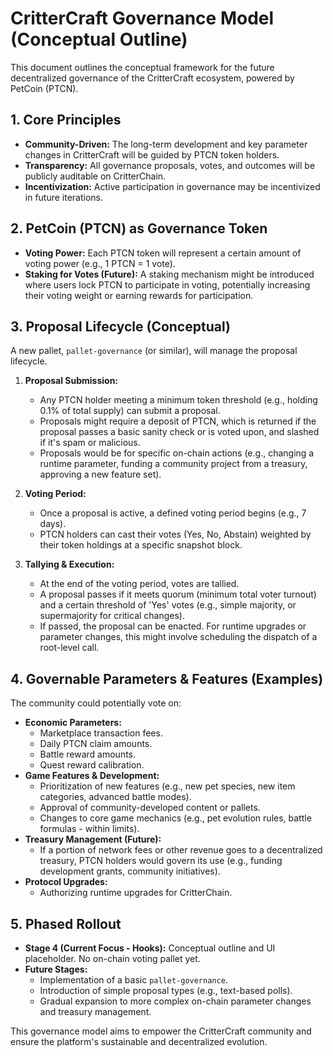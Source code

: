 # CritterCraft Governance Model (Conceptual Outline)

This document outlines the conceptual framework for the future decentralized governance of the CritterCraft ecosystem, powered by PetCoin (PTCN).

## 1. Core Principles

*   **Community-Driven:** The long-term development and key parameter changes in CritterCraft will be guided by PTCN token holders.
*   **Transparency:** All governance proposals, votes, and outcomes will be publicly auditable on CritterChain.
*   **Incentivization:** Active participation in governance may be incentivized in future iterations.

## 2. PetCoin (PTCN) as Governance Token

*   **Voting Power:** Each PTCN token will represent a certain amount of voting power (e.g., 1 PTCN = 1 vote).
*   **Staking for Votes (Future):** A staking mechanism might be introduced where users lock PTCN to participate in voting, potentially increasing their voting weight or earning rewards for participation.

## 3. Proposal Lifecycle (Conceptual)

A new pallet, `pallet-governance` (or similar), will manage the proposal lifecycle.

1.  **Proposal Submission:**
    *   Any PTCN holder meeting a minimum token threshold (e.g., holding 0.1% of total supply) can submit a proposal.
    *   Proposals might require a deposit of PTCN, which is returned if the proposal passes a basic sanity check or is voted upon, and slashed if it's spam or malicious.
    *   Proposals would be for specific on-chain actions (e.g., changing a runtime parameter, funding a community project from a treasury, approving a new feature set).

2.  **Voting Period:**
    *   Once a proposal is active, a defined voting period begins (e.g., 7 days).
    *   PTCN holders can cast their votes (Yes, No, Abstain) weighted by their token holdings at a specific snapshot block.

3.  **Tallying & Execution:**
    *   At the end of the voting period, votes are tallied.
    *   A proposal passes if it meets quorum (minimum total voter turnout) and a certain threshold of 'Yes' votes (e.g., simple majority, or supermajority for critical changes).
    *   If passed, the proposal can be enacted. For runtime upgrades or parameter changes, this might involve scheduling the dispatch of a root-level call.

## 4. Governable Parameters & Features (Examples)

The community could potentially vote on:

*   **Economic Parameters:**
    *   Marketplace transaction fees.
    *   Daily PTCN claim amounts.
    *   Battle reward amounts.
    *   Quest reward calibration.
*   **Game Features & Development:**
    *   Prioritization of new features (e.g., new pet species, new item categories, advanced battle modes).
    *   Approval of community-developed content or pallets.
    *   Changes to core game mechanics (e.g., pet evolution rules, battle formulas - within limits).
*   **Treasury Management (Future):**
    *   If a portion of network fees or other revenue goes to a decentralized treasury, PTCN holders would govern its use (e.g., funding development grants, community initiatives).
*   **Protocol Upgrades:**
    *   Authorizing runtime upgrades for CritterChain.

## 5. Phased Rollout

*   **Stage 4 (Current Focus - Hooks):** Conceptual outline and UI placeholder. No on-chain voting pallet yet.
*   **Future Stages:**
    *   Implementation of a basic `pallet-governance`.
    *   Introduction of simple proposal types (e.g., text-based polls).
    *   Gradual expansion to more complex on-chain parameter changes and treasury management.

This governance model aims to empower the CritterCraft community and ensure the platform's sustainable and decentralized evolution.
